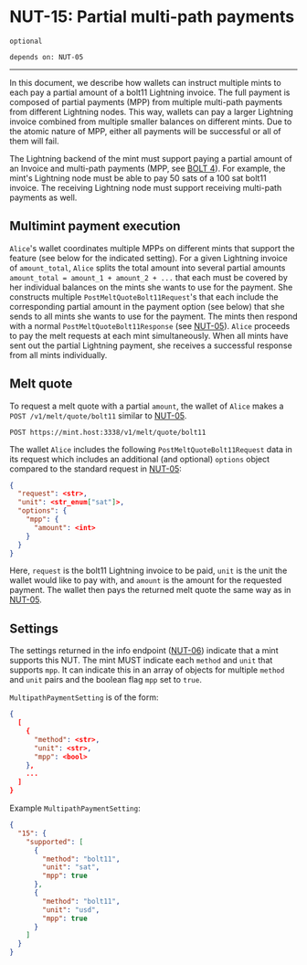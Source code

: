 # NUT-15: Partial multi-path payments

`optional`

`depends on: NUT-05`

---

In this document, we describe how wallets can instruct multiple mints to each pay a partial amount of a bolt11 Lightning invoice. The full payment is composed of partial payments (MPP) from multiple multi-path payments from different Lightning nodes. This way, wallets can pay a larger Lightning invoice combined from multiple smaller balances on different mints. Due to the atomic nature of MPP, either all payments will be successful or all of them will fail.

The Lightning backend of the mint must support paying a partial amount of an Invoice and multi-path payments (MPP, see [BOLT 4](https://github.com/lightning/bolts/blob/master/04-onion-routing.md)). For example, the mint's Lightning node must be able to pay 50 sats of a 100 sat bolt11 invoice. The receiving Lightning node must support receiving multi-path payments as well.

## Multimint payment execution

`Alice`'s wallet coordinates multiple MPPs on different mints that support the feature (see below for the indicated setting). For a given Lightning invoice of `amount_total`, `Alice` splits the total amount into several partial amounts `amount_total = amount_1 + amount_2 + ...` that each must be covered by her individual balances on the mints she wants to use for the payment. She constructs multiple `PostMeltQuoteBolt11Request`'s that each include the corresponding partial amount in the payment option (see below) that she sends to all mints she wants to use for the payment. The mints then respond with a normal `PostMeltQuoteBolt11Response` (see [NUT-05][05]). `Alice` proceeds to pay the melt requests at each mint simultaneously. When all mints have sent out the partial Lightning payment, she receives a successful response from all mints individually.

## Melt quote

To request a melt quote with a partial `amount`, the wallet of `Alice` makes a `POST /v1/melt/quote/bolt11` similar to [NUT-05][05].

```http
POST https://mint.host:3338/v1/melt/quote/bolt11
```

The wallet `Alice` includes the following `PostMeltQuoteBolt11Request` data in its request which includes an additional (and optional) `options` object compared to the standard request in [NUT-05][05]:

```json
{
  "request": <str>,
  "unit": <str_enum["sat"]>,
  "options": {
    "mpp": {
      "amount": <int>
    }
  }
}
```

Here, `request` is the bolt11 Lightning invoice to be paid, `unit` is the unit the wallet would like to pay with, and `amount` is the amount for the requested payment. The wallet then pays the returned melt quote the same way as in [NUT-05][05].

## Settings

The settings returned in the info endpoint ([NUT-06][06]) indicate that a mint supports this NUT. The mint MUST indicate each `method` and `unit` that supports `mpp`. It can indicate this in an array of objects for multiple `method` and `unit` pairs and the boolean flag `mpp` set to `true`.

`MultipathPaymentSetting` is of the form:

```json
{
  [
    {
      "method": <str>,
      "unit": <str>,
      "mpp": <bool>
    },
    ...
  ]
}
```

Example `MultipathPaymentSetting`:

```json
{
  "15": {
    "supported": [
      {
        "method": "bolt11",
        "unit": "sat",
        "mpp": true
      },
      {
        "method": "bolt11",
        "unit": "usd",
        "mpp": true
      }
    ]
  }
}
```

[05]: 05.md
[06]: 06.md
